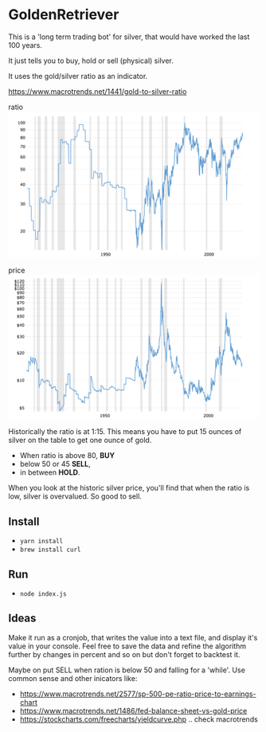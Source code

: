 # GoldenRetriever

This is a 'long term trading bot' for silver, that would have worked the last 100 years.

It just tells you to buy, hold or sell (physical) silver.

It uses the gold/silver ratio as an indicator.

https://www.macrotrends.net/1441/gold-to-silver-ratio

ratio
![alt goldSilverRatio100Years](https://github.com/RedRoosterMobile/GoldenRetriever/blob/master/goldSilverRatio100Years.png)

price
![alt silverPrice100Years](https://github.com/RedRoosterMobile/GoldenRetriever/blob/master/silverPrice100Years.png)

Historically the ratio is at 1:15. This means you have to put 15 ounces of silver on the table to get one ounce of gold.

- When ratio is above 80, **BUY**
- below 50 or 45 **SELL**, 
- in between **HOLD**.

When you look at the historic silver price, you'll find that when the ratio is low, silver is overvalued. So good to sell.


## Install

- `yarn install`
- `brew install curl`

## Run

- `node index.js`

## Ideas

Make it run as a cronjob, that writes the value into a text file, and display it's value in your console. Feel free to save the data and refine the algorithm further by changes in percent and so on but don't forget to backtest it.

Maybe on put SELL when ration is below 50 and falling for a 'while'. Use common sense and other inicators like:

- https://www.macrotrends.net/2577/sp-500-pe-ratio-price-to-earnings-chart
- https://www.macrotrends.net/1486/fed-balance-sheet-vs-gold-price
- https://stockcharts.com/freecharts/yieldcurve.php
.. check macrotrends

